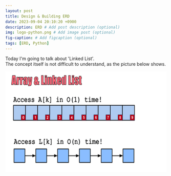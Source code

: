 ```yaml
---
layout: post
title: Design & Building ERD
date: 2023-09-04 20:10:20 +0900
description: ERD # Add post description (optional)
img: logo-python.png # Add image post (optional)
fig-caption: # Add figcaption (optional)
tags: [ERD, Python]
---
```


Today I'm going to talk about 'Linked List'.  
The concept itself is not difficult to understand, as the picture below shows.

<img src="/assets/img/linked.png" width="620" height="314">
